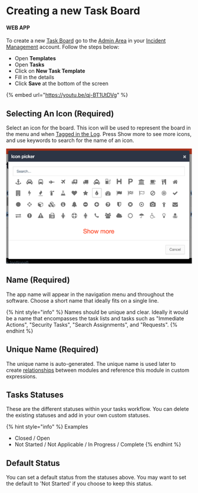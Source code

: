 # Creating a new Task Board

#### WEB APP

To create a new [Task Board](./) go to the [Admin Area](../admin-area/) in your [Incident Management](../getting-started.md) account. Follow the steps below:

* Open **Templates**
* Open **Tasks**
* Click on **New Task Template**
* Fill in the details
* Click **Save** at the bottom of the screen

{% embed url="https://youtu.be/qj-BT1UtDVg" %}



## Selecting An Icon \(Required\)

Select an icon for the board. This icon will be used to represent the board in the menu and when [Tagged in the Log](../updates/tagging-tasks-in-the-log.md). Press Show more to see more icons, and use keywords to search for the name of an icon.

![](../../.gitbook/assets/selecting-an-icon%20%281%29.png)

## Name \(Required\)

The app name will appear in the navigation menu and throughout the software. Choose a short name that ideally fits on a single line.

{% hint style="info" %}
Names should be unique and clear. Ideally it would be a name that encompasses the task lists and tasks such as "Immediate Actions", "Security Tasks", "Search Assignments", and "Requests". 
{% endhint %}

## Unique Name \(Required\)

The unique name is auto-generated. The unique name is used later to create [relationships](../admin-area/templates/form-builder-and-field-types/) between modules and reference this module in custom expressions.

## Tasks Statuses

These are the different statuses within your tasks workflow. You can delete the existing statuses and add in your own custom statuses. 

{% hint style="info" %}
Examples

* Closed / Open
* Not Started / Not Applicable / In Progress / Complete
{% endhint %}

## Default Status

You can set a default status from the statuses above. You may want to set the default to 'Not Started' if you choose to keep this status. 

